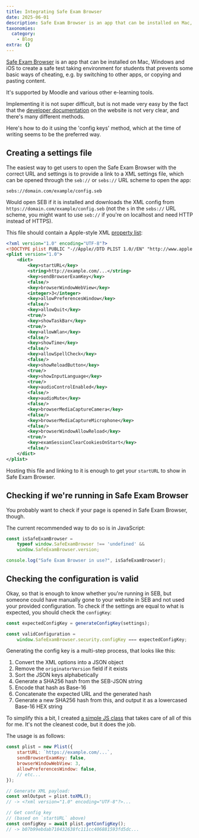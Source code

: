 ```yaml
---
title: Integrating Safe Exam Browser
date: 2025-06-01
description: Safe Exam Browser is an app that can be installed on Mac, Windows and iOS to create a safe test taking environment for students that prevents some...
taxonomies:
  category:
    - Blog
extra: {}
---
```



[Safe Exam Browser](https://safeexambrowser.org/news_en.html) is an app that can be installed on Mac, Windows and iOS to create a safe test taking environment for students that prevents some basic ways of cheating, e.g. by switching to other apps, or copying and pasting content. 

It's supported by Moodle and various other e-learning tools.

Implementing it is not super difficult, but is not made very easy by the fact that the [developer documentation](https://safeexambrowser.org/developer/overview.html) on the website is not very clear, and there's many different methods.

Here's how to do it using the 'config keys' method, which at the time of writing seems to be the preferred way.

## Creating a settings file
The easiest way to get users to open the Safe Exam Browser with the correct URL and settings is to provide a link to a XML settings file, which can be opened through the `seb://` or `sebs://` URL scheme to open the app:

```
sebs://domain.com/example/config.seb
```

Would open SEB if it is installed and downloads the XML config from `https://domain.com/example/config.seb` (not the `s` in the `sebs://` URL scheme, you might want to use `seb://` if you're on localhost and need HTTP instead of HTTPS).

This file should contain a Apple-style XML [property list](https://en.wikipedia.org/wiki/Property_list):

```xml
<?xml version="1.0" encoding="UTF-8"?>
<!DOCTYPE plist PUBLIC "-//Apple//DTD PLIST 1.0//EN" "http://www.apple.com/DTDs/PropertyList-1.0.dtd">
<plist version="1.0">
    <dict>
        <key>startURL</key>
	    <string>http://example.com/...</string>
        <key>sendBrowserExamKey</key>
        <false/>
        <key>browserWindowWebView</key>
        <integer>3</integer>
        <key>allowPreferencesWindow</key>
        <false/>
        <key>allowQuit</key>
        <true/>
        <key>showTaskBar</key>
        <true/>
        <key>allowWlan</key>
        <false/>
        <key>showTime</key>
        <false/>
        <key>allowSpellCheck</key>
        <false/>
        <key>showReloadButton</key>
        <true/>
        <key>showInputLanguage</key>
        <true/>
        <key>audioControlEnabled</key>
        <false/>
        <key>audioMute</key>
        <false/>
        <key>browserMediaCaptureCamera</key>
        <false/>
        <key>browserMediaCaptureMicrophone</key>
        <false/>
        <key>browserWindowAllowReload</key>
        <true/>
        <key>examSessionClearCookiesOnStart</key>
        <false/>
    </dict>
</plist>
```

Hosting this file and linking to it is enough to get your `startURL` to show in Safe Exam Browser.

## Checking if we're running in Safe Exam Browser
You probably want to check if your page is opened in Safe Exam Browser, though.

The current recommended way to do so is in JavaScript:

```js
const isSafeExamBrowser =
	typeof window.SafeExamBrowser !== 'undefined' &&
	window.SafeExamBrowser.version;

console.log("Safe Exam Browser in use?", isSafeExamBrowser);
```

## Checking the configuration is valid
Okay, so that is enough to know whether you're running in SEB, but someone could have manually gone to your website in SEB and not used your provided configuration. To check if the settings are equal to what is expected, you should check the `configKey`:

```js
const expectedConfigKey = generateConfigKey(settings);

const validConfiguration = 
	window.SafeExamBrowser.security.configKey === expectedConfigKey;
```

Generating the config key is a multi-step process, that looks like this:

1. Convert the XML options into a JSON object
2. Remove the `originatorVersion` field if it exists
3. Sort the JSON keys alphabetically
4. Generate a SHA256 hash from the SEB-JSON string
5. Encode that hash as Base-16
6. Concatenate the expected URL and the generated hash
7. Generate a new SHA256 hash from this, and output it as a lowercased Base-16 HEX string

To simplify this a bit, I created [a simple JS class](https://gist.github.com/tschoffelen/5fa4ca1841ee09f96c9a0f21b4787eff) that takes care of all of this for me. It's not the cleanest code, but it does the job.

The usage is as follows:

```js
const plist = new Plist({
	startURL: `https://example.com/...`,
	sendBrowserExamKey: false,
	browserWindowWebView: 3,
	allowPreferencesWindow: false,
	// etc...
});

// Generate XML payload:
const xmlOutput = plist.toXML();
// -> <?xml version="1.0" encoding="UTF-8"?>...

// Get config key
// (based on `startURL` above)
const configKey = await plist.getConfigKey();
// -> b07b99ebdab710432638fc111cc406881593fd5dc...
```






<style>a[href="#internal-link"] { color: #9b9b9b; text-decoration: none !important; }</style>